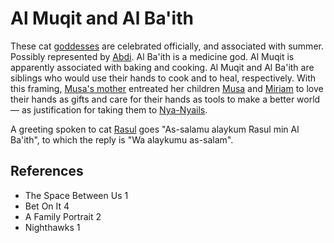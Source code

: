 # Al Muqit and Al Ba'ith
These cat [goddesses](Culture/Gods.md) are celebrated officially, and associated with summer. Possibly represented by [Abdi](Person/Abdi.md).
Al Ba'ith is a medicine god. Al Muqit is apparently associated with baking and cooking. Al Muqit and Al Ba'ith are siblings who would use their hands to cook and to heal, respectively. With this framing, [Musa's mother](Person/Musas%20mother.md) entreated her children [Musa](Person/Musa.md) and [Miriam](Person/Miriam.md) to love their hands as gifts and care for their hands as tools to make a better world — as justification for taking them to [Nya-Nyails](Location/Commercial/Nya-Nyails.md).

A greeting spoken to cat [Rasul](Person/Group/Rasul.md) goes "As-salamu alaykum Rasul min Al Ba'ith", to which the reply is "Wa alaykumu as-salam".

## References
- The Space Between Us 1
- Bet On It 4
- A Family Portrait 2
- Nighthawks 1
